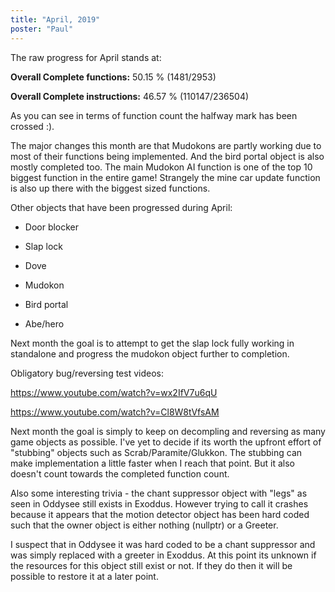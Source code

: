 ```yaml
---
title: "April, 2019"
poster: "Paul"
---
```


The raw progress for April stands at:

**Overall Complete functions:** 50.15 % (1481/2953)

**Overall Complete instructions:** 46.57 % (110147/236504)


As you can see in terms of function count the halfway mark has been crossed :).


The major changes this month are that Mudokons are partly working due to most of their functions being implemented. And the bird portal object is also mostly completed too. The main Mudokon AI function is one of the top 10 biggest function in the entire game! Strangely the mine car update function is also up there with the biggest sized functions.


Other objects that have been progressed during April:


- Door blocker

- Slap lock

- Dove

- Mudokon

- Bird portal

- Abe/hero


Next month the goal is to attempt to get the slap lock fully working in standalone and progress the mudokon object further to completion.

Obligatory bug/reversing test videos:

 https://www.youtube.com/watch?v=wx2IfV7u6qU

 https://www.youtube.com/watch?v=Cl8W8tVfsAM

Next month the goal is simply to keep on decompling and reversing as many game objects as possible. I've yet to decide if its worth the upfront effort of "stubbing" objects such as Scrab/Paramite/Glukkon. The stubbing can make implementation a little faster when I reach that point. But it also doesn't count towards the completed function count.

 Also some interesting trivia - the chant suppressor object with "legs" as seen in Oddysee still exists in Exoddus. However trying to call it crashes because it appears that the motion detector object has been hard coded such that the owner object is either nothing (nullptr) or a Greeter.

I suspect that in Oddysee it was hard coded to be a chant suppressor and was simply replaced with a greeter in Exoddus. At this point its unknown if the resources for this object still exist or not. If they do then it will be possible to restore it at a later point.

